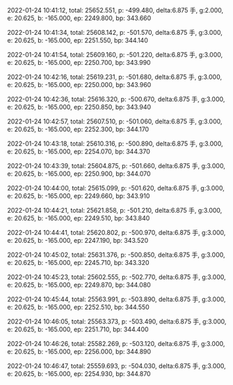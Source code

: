 2022-01-24 10:41:12, total: 25652.551, p: -499.480, delta:6.875 手, g:2.000, e: 20.625, b: -165.000, ep: 2249.800, bp: 343.660

2022-01-24 10:41:34, total: 25608.142, p: -501.570, delta:6.875 手, g:3.000, e: 20.625, b: -165.000, ep: 2251.550, bp: 344.140

2022-01-24 10:41:54, total: 25609.160, p: -501.220, delta:6.875 手, g:3.000, e: 20.625, b: -165.000, ep: 2250.700, bp: 343.990

2022-01-24 10:42:16, total: 25619.231, p: -501.680, delta:6.875 手, g:3.000, e: 20.625, b: -165.000, ep: 2250.000, bp: 343.960

2022-01-24 10:42:36, total: 25616.320, p: -500.670, delta:6.875 手, g:3.000, e: 20.625, b: -165.000, ep: 2250.850, bp: 343.940

2022-01-24 10:42:57, total: 25607.510, p: -501.060, delta:6.875 手, g:3.000, e: 20.625, b: -165.000, ep: 2252.300, bp: 344.170

2022-01-24 10:43:18, total: 25610.316, p: -500.890, delta:6.875 手, g:3.000, e: 20.625, b: -165.000, ep: 2254.070, bp: 344.370

2022-01-24 10:43:39, total: 25604.875, p: -501.660, delta:6.875 手, g:3.000, e: 20.625, b: -165.000, ep: 2250.900, bp: 344.070

2022-01-24 10:44:00, total: 25615.099, p: -501.620, delta:6.875 手, g:3.000, e: 20.625, b: -165.000, ep: 2249.660, bp: 343.910

2022-01-24 10:44:21, total: 25621.858, p: -501.210, delta:6.875 手, g:3.000, e: 20.625, b: -165.000, ep: 2249.510, bp: 343.840

2022-01-24 10:44:41, total: 25620.802, p: -500.970, delta:6.875 手, g:3.000, e: 20.625, b: -165.000, ep: 2247.190, bp: 343.520

2022-01-24 10:45:02, total: 25631.376, p: -500.850, delta:6.875 手, g:3.000, e: 20.625, b: -165.000, ep: 2245.710, bp: 343.320

2022-01-24 10:45:23, total: 25602.555, p: -502.770, delta:6.875 手, g:3.000, e: 20.625, b: -165.000, ep: 2249.870, bp: 344.080

2022-01-24 10:45:44, total: 25563.991, p: -503.890, delta:6.875 手, g:3.000, e: 20.625, b: -165.000, ep: 2252.510, bp: 344.550

2022-01-24 10:46:05, total: 25563.373, p: -503.490, delta:6.875 手, g:3.000, e: 20.625, b: -165.000, ep: 2251.710, bp: 344.400

2022-01-24 10:46:26, total: 25582.269, p: -503.120, delta:6.875 手, g:3.000, e: 20.625, b: -165.000, ep: 2256.000, bp: 344.890

2022-01-24 10:46:47, total: 25559.693, p: -504.030, delta:6.875 手, g:3.000, e: 20.625, b: -165.000, ep: 2254.930, bp: 344.870